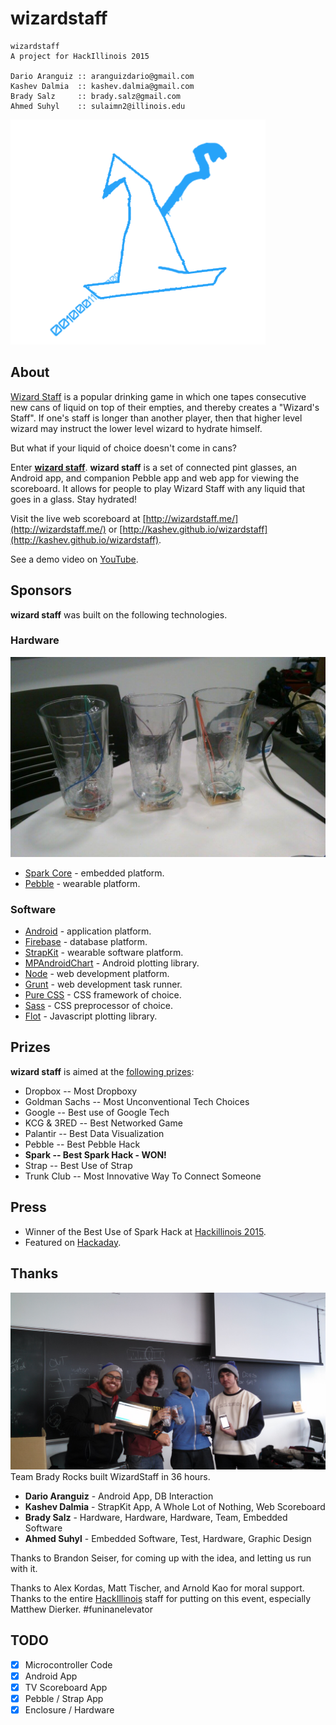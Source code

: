 # wizardstaff

    wizardstaff
    A project for HackIllinois 2015

    Dario Aranguiz :: aranguizdario@gmail.com
    Kashev Dalmia  :: kashev.dalmia@gmail.com
    Brady Salz     :: brady.salz@gmail.com
    Ahmed Suhyl    :: sulaimn2@illinois.edu

![Wizard Staff Logo](https://raw.githubusercontent.com/kashev/wizardstaff/master/website/src/img/wizard.png)

## About

[Wizard Staff](http://en.wikipedia.org/wiki/Wizard_Staff) is a popular drinking game in which one tapes consecutive new cans of liquid on top of their empties, and thereby creates a "Wizard's Staff". If one's staff is longer than another player, then that higher level wizard may instruct the lower level wizard to hydrate himself.

But what if your liquid of choice doesn't come in cans?

Enter [**wizard staff**](https://github.com/kashev/wizardstaff). **wizard staff** is a set of connected pint glasses, an Android app, and companion Pebble app and web app for viewing the scoreboard. It allows for people to play Wizard Staff with any liquid that goes in a glass. Stay hydrated!

Visit the live web scoreboard at [http://wizardstaff.me/](http://wizardstaff.me/) or [http://kashev.github.io/wizardstaff](http://kashev.github.io/wizardstaff).

See a demo video on [YouTube](https://www.youtube.com/watch?v=F5u2La0HgCA).

## Sponsors
**wizard staff** was built on the following technologies.
### Hardware
![The glasses themselves.](/other/Optimized-staff.jpg)
- [Spark Core](https://www.spark.io/) - embedded platform.
- [Pebble](https://getpebble.com/) - wearable platform.

### Software
- [Android](https://www.android.com/) - application platform.
- [Firebase](https://www.firebase.com/) - database platform.
- [StrapKit](https://www.straphq.com/) - wearable software platform.
- [MPAndroidChart](https://github.com/PhilJay/MPAndroidChart) - Android plotting library.
- [Node](http://nodejs.org/) - web development platform.
- [Grunt](http://gruntjs.com/) - web development task runner.
- [Pure CSS](http://purecss.io/) - CSS framework of choice.
- [Sass](http://sass-lang.com/) - CSS preprocessor of choice.
- [Flot](http://www.flotcharts.org/) - Javascript plotting library.


## Prizes
**wizard staff** is aimed at the [following prizes](https://www.hackillinois.org/prizes):
- Dropbox -- Most Dropboxy
- Goldman Sachs -- Most Unconventional Tech Choices
- Google -- Best use of Google Tech
- KCG & 3RED -- Best Networked Game
- Palantir -- Best Data Visualization
- Pebble -- Best Pebble Hack
- **Spark -- Best Spark Hack - WON!**
- Strap -- Best Use of Strap
- Trunk Club -- Most Innovative Way To Connect Someone

## Press
- Winner of the Best Use of Spark Hack at [Hackillinois 2015](http://hackillinois2015s.challengepost.com/submissions/33938-wizard-staff).
- Featured on [Hackaday](http://hackaday.com/2015/03/02/the-wisest-wizard-doesnt-drink-from-cans/).

## Thanks

![Team](/other/team.jpg)
Team Brady Rocks built WizardStaff in 36 hours.

- **Dario Aranguiz** - Android App, DB Interaction
- **Kashev Dalmia** - StrapKit App, A Whole Lot of Nothing, Web Scoreboard
- **Brady Salz** - Hardware, Hardware, Hardware, Team, Embedded Software
- **Ahmed Suhyl** - Embedded Software, Test, Hardware, Graphic Design

Thanks to Brandon Seiser, for coming up with the idea, and letting us run with it.

Thanks to Alex Kordas, Matt Tischer, and Arnold Kao for moral support. Thanks to the entire [HackIllinois](https://www.hackillinois.org/) staff for putting on this event, especially Matthew Dierker. #funinanelevator

## TODO
- [X] Microcontroller Code
- [X] Android App
- [X] TV Scoreboard App
- [X] Pebble / Strap App
- [X] Enclosure / Hardware
